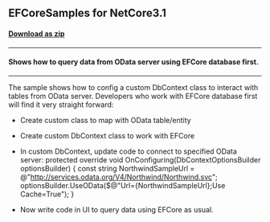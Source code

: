## EFCoreSamples for NetCore3.1
#### [Download as zip](https://downgit.github.io/#/home?url=https://github.com/GrapeCity/ComponentOne-Service-Components-Samples/tree/master/\DataConnector\WPF\ODataEFCoreSamples)
____
#### Shows how to query data from OData server using EFCore database first.
____
The sample shows how to config a custom DbContext class to interact with tables from OData server.
Developers who work with EFCore database first will find it very straight forward:

* Create custom class to map with OData table/entity
* Create custom DbContext class to work with EFCore
* In custom DbContext, update code to connect to specified OData server:
        protected override void OnConfiguring(DbContextOptionsBuilder optionsBuilder)
        {
            const string NorthwindSampleUrl = @"http://services.odata.org/V4/Northwind/Northwind.svc";
            optionsBuilder.UseOData($@"Url={NorthwindSampleUrl};Use Cache=True");
        }     

* Now write code in UI to query data using EFCore as usual.
